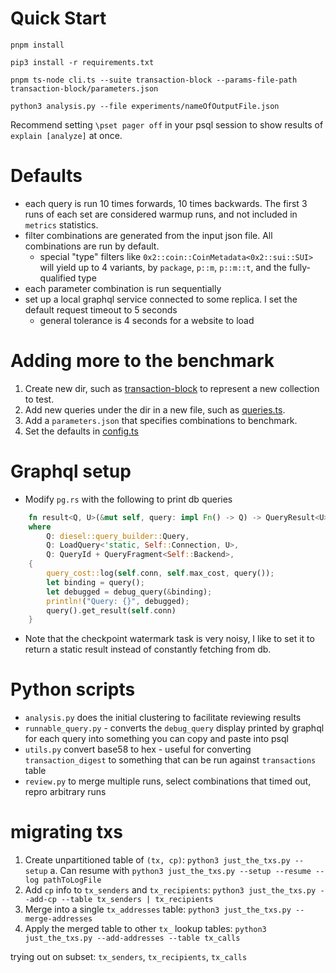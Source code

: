 # Quick Start

`pnpm install`

`pip3 install -r requirements.txt`

`pnpm ts-node cli.ts --suite transaction-block --params-file-path transaction-block/parameters.json`

`python3 analysis.py --file experiments/nameOfOutputFile.json`

Recommend setting `\pset pager off` in your psql session to show results of `explain [analyze]` at once.

# Defaults

- each query is run 10 times forwards, 10 times backwards. The first 3 runs of each set are considered warmup runs, and not included in `metrics` statistics.
- filter combinations are generated from the input json file. All combinations are run by default.
  - special "type" filters like `0x2::coin::CoinMetadata<0x2::sui::SUI>` will yield up to 4 variants, by `package`, `p::m`, `p::m::t`, and the fully-qualified type
- each parameter combination is run sequentially
- set up a local graphql service connected to some replica. I set the default request timeout to 5 seconds
  - general tolerance is 4 seconds for a website to load

# Adding more to the benchmark

1. Create new dir, such as [transaction-block](transaction-block/) to represent a new collection to test.
2. Add new queries under the dir in a new file, such as [queries.ts](transaction-block/queries.ts).
3. Add a `parameters.json` that specifies combinations to benchmark.
4. Set the defaults in [config.ts](config.ts)

# Graphql setup

- Modify `pg.rs` with the following to print db queries

```rust
    fn result<Q, U>(&mut self, query: impl Fn() -> Q) -> QueryResult<U>
    where
        Q: diesel::query_builder::Query,
        Q: LoadQuery<'static, Self::Connection, U>,
        Q: QueryId + QueryFragment<Self::Backend>,
    {
        query_cost::log(self.conn, self.max_cost, query());
        let binding = query();
        let debugged = debug_query(&binding);
        println!("Query: {}", debugged);
        query().get_result(self.conn)
    }
```

- Note that the checkpoint watermark task is very noisy, I like to set it to return a static result instead of constantly fetching from db.

# Python scripts

- `analysis.py` does the initial clustering to facilitate reviewing results
- `runnable_query.py` - converts the `debug_query` display printed by graphql for each query into something you can copy and paste into psql
- `utils.py` convert base58 to hex - useful for converting `transaction_digest` to something that can be run against `transactions` table
- `review.py` to merge multiple runs, select combinations that timed out, repro arbitrary runs

# migrating txs

1. Create unpartitioned table of `(tx, cp)`: `python3 just_the_txs.py --setup`
   a. Can resume with `python3 just_the_txs.py --setup --resume --log pathToLogFile`
2. Add `cp` info to `tx_senders` and `tx_recipients`: `python3 just_the_txs.py --add-cp --table tx_senders | tx_recipients`
3. Merge into a single `tx_addresses` table: `python3 just_the_txs.py --merge-addresses`
4. Apply the merged table to other `tx_` lookup tables: `python3 just_the_txs.py --add-addresses --table tx_calls`

trying out on subset: `tx_senders`, `tx_recipients`, `tx_calls`
